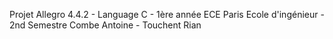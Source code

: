 ﻿Projet Allegro 4.4.2 - Language C - 1ère année ECE Paris Ecole d'ingénieur - 2nd Semestre
Combe Antoine - Touchent Rian